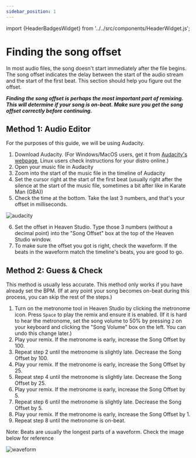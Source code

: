 ```yaml
---
sidebar_position: 1
---
```


import {HeaderBadgesWidget} from '../../src/components/HeaderWidget.js';

# Finding the song offset

In most audio files, the song doesn't start immediately after the file begins. The song offset indicates the delay between the start of the audio stream and the start of the first beat. This section should help you figure out the offset.

**_Finding the song offset is perhaps the most important part of remixing. This will determine if your song is on-beat. Make sure you get the song offset correctly before continuing._**

## Method 1: Audio Editor
For the purposes of this guide, we will be using Audacity.

1. Download Audacity.
(For Windows/MacOS users, get it from [Audacity's webpage](https://www.audacityteam.org/download/), Linux users check instructions for your distro online.)
2. Open your music file in Audacity
3. Zoom into the start of the music file in the timeline of Audacity
4. Set the cursor right at the start of the first beat (usually right after the silence at the start of the music file, sometimes a bit after like in Karate Man (GBA))
5. Check the time at the bottom. Take the last 3 numbers, and that's your offset in milliseconds. 

![audacity](/img/docs-tips/music/offset/audacity.png)

6. Set the offset in Heaven Studio. Type those 3 numbers (without a decimal point) into the "Song Offset" box at the top of the Heaven Studio window.
7. To make sure the offset you got is right, check the waveform. If the beats in the waveform match the timeline's beats, you are good to go.

## Method 2: Guess & Check
This method is usually less accurate. This method only works if you have already set the BPM.
(If at any point your song becomes on-beat during this process, you can skip the rest of the steps.)

1. Turn on the metronome tool in Heaven Studio by clicking the metronome icon. Press `Space` to play the remix and ensure it is enabled. (If it is hard to hear the metronome, set the song volume to 50% by pressing `2` on your keyboard and clicking the "Song Volume" box on the left. You can undo this change later.)
2. Play your remix. If the metronome is early, increase the Song Offset by 100.
3. Repeat step 2 until the metronome is slightly late. Decrease the Song Offset by 100.
4. Play your remix. If the metronome is early, increase the Song Offset by 25.
5. Repeat step 4 until the metronome is slightly late. Decrease the Song Offset by 25.
6. Play your remix. If the metronome is early, increase the Song Offset by 5.
7. Repeat step 6 until the metronome is slightly late. Decrease the Song Offset by 5.
8. Play your remix. If the metronome is early, increase the Song Offset by 1.
9. Repeat step 8 until the metronome is on-beat.

Note: Beats are usually the longest parts of a waveform. Check the image below for reference

![waveform](/img/docs-tips/music/offset/waveform.png)

<HeaderBadgesWidget commaDelimitedContributors="ThatZeoMan" lastDateString="2/13/23" />
